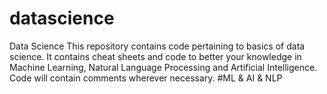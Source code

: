 # datascience
Data Science
This repository contains code pertaining to basics of data science.
It contains cheat sheets and code to better your knowledge in Machine Learning, Natural Language Processing and Artificial Intelligence.
Code will contain comments wherever necessary.
#ML & AI & NLP
